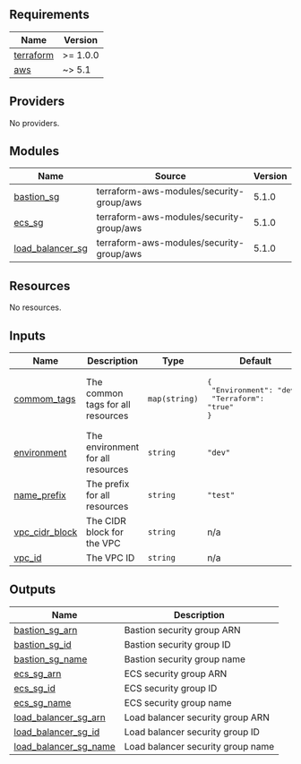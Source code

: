 <!-- BEGINNING OF PRE-COMMIT-TERRAFORM DOCS HOOK -->
## Requirements

| Name | Version |
|------|---------|
| <a name="requirement_terraform"></a> [terraform](#requirement\_terraform) | >= 1.0.0 |
| <a name="requirement_aws"></a> [aws](#requirement\_aws) | ~> 5.1 |

## Providers

No providers.

## Modules

| Name | Source | Version |
|------|--------|---------|
| <a name="module_bastion_sg"></a> [bastion\_sg](#module\_bastion\_sg) | terraform-aws-modules/security-group/aws | 5.1.0 |
| <a name="module_ecs_sg"></a> [ecs\_sg](#module\_ecs\_sg) | terraform-aws-modules/security-group/aws | 5.1.0 |
| <a name="module_load_balancer_sg"></a> [load\_balancer\_sg](#module\_load\_balancer\_sg) | terraform-aws-modules/security-group/aws | 5.1.0 |

## Resources

No resources.

## Inputs

| Name | Description | Type | Default | Required |
|------|-------------|------|---------|:--------:|
| <a name="input_commom_tags"></a> [commom\_tags](#input\_commom\_tags) | The common tags for all resources | `map(string)` | <pre>{<br>  "Environment": "dev",<br>  "Terraform": "true"<br>}</pre> | no |
| <a name="input_environment"></a> [environment](#input\_environment) | The environment for all resources | `string` | `"dev"` | no |
| <a name="input_name_prefix"></a> [name\_prefix](#input\_name\_prefix) | The prefix for all resources | `string` | `"test"` | no |
| <a name="input_vpc_cidr_block"></a> [vpc\_cidr\_block](#input\_vpc\_cidr\_block) | The CIDR block for the VPC | `string` | n/a | yes |
| <a name="input_vpc_id"></a> [vpc\_id](#input\_vpc\_id) | The VPC ID | `string` | n/a | yes |

## Outputs

| Name | Description |
|------|-------------|
| <a name="output_bastion_sg_arn"></a> [bastion\_sg\_arn](#output\_bastion\_sg\_arn) | Bastion security group ARN |
| <a name="output_bastion_sg_id"></a> [bastion\_sg\_id](#output\_bastion\_sg\_id) | Bastion security group ID |
| <a name="output_bastion_sg_name"></a> [bastion\_sg\_name](#output\_bastion\_sg\_name) | Bastion security group name |
| <a name="output_ecs_sg_arn"></a> [ecs\_sg\_arn](#output\_ecs\_sg\_arn) | ECS security group ARN |
| <a name="output_ecs_sg_id"></a> [ecs\_sg\_id](#output\_ecs\_sg\_id) | ECS security group ID |
| <a name="output_ecs_sg_name"></a> [ecs\_sg\_name](#output\_ecs\_sg\_name) | ECS security group name |
| <a name="output_load_balancer_sg_arn"></a> [load\_balancer\_sg\_arn](#output\_load\_balancer\_sg\_arn) | Load balancer security group ARN |
| <a name="output_load_balancer_sg_id"></a> [load\_balancer\_sg\_id](#output\_load\_balancer\_sg\_id) | Load balancer security group ID |
| <a name="output_load_balancer_sg_name"></a> [load\_balancer\_sg\_name](#output\_load\_balancer\_sg\_name) | Load balancer security group name |
<!-- END OF PRE-COMMIT-TERRAFORM DOCS HOOK -->
